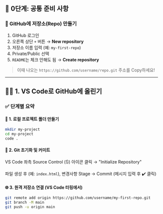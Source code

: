 ## 🧹 0단계: 공통 준비 사항

### 🔹 GitHub에 저장소(Repo) 만들기

1. GitHub 로그인
2. 오른쪽 상단 `+` 버튼 → **New repository**
3. 저장소 이름 입력 (예: `my-first-repo`)
4. Private/Public 선택
5. `README`는 체크 안해도 됨 → **Create repository**

> 이때 나오는 `https://github.com/username/repo.git` 주소를 Copy하세요!

---

## 🧑‍💻 1. **VS Code로 GitHub에 올린기**

### ✅ 단계별 요약

#### 📂 1. 로컬 프로젝트 폴더 만들기

```bash
mkdir my-project
cd my-project
code .
```

#### 🧱 2. Git 초기화 및 커미트

VS Code 좌측 Source Control (🔃) 아이콘 클릭 → "Initialize Repository"

파일 생성 후 (예: `index.html`), 변경사항 Stage → Commit (메시지 입력 후 ✔️ 클릭)

#### 🌐 3. 원격 저장소 연결 (VS Code 터링에서)

```bash
git remote add origin https://github.com/username/my-first-repo.git
git branch -M main
git push -u origin main
```

#### 🔐 4. GitHub 인증 (처음 한 번만)

- GitHub ID 입력
- 비밀번호 자리에 **Token 붙여넣기**

---

## 🧱 2. **Git Bash로 GitHub에 올린기**

### ✅ 단계별 요약

#### 📁 1. 폴더 및 Git 초기화

```bash
mkdir my-project
cd my-project
git init
```

#### 📄 2. 파일 만든 후 커미트

```bash
echo "# My First Git Project" > README.md
git add .
git commit -m "first commit"
```

#### 🔗 3. 원격 저장소 연결 및 푸시

```bash
git remote add origin https://github.com/username/my-first-repo.git
git branch -M main
git push -u origin main
```

#### 🔐 4. 인증 과정

- GitHub ID → Token 입력

✅ 이후는 `git add . → git commit -m "" → git push` 만 복쟬하면 됩니다!

---

## 🖥️ 3. **GitHub Desktop으로 올린기**

### ✅ 단계별 요약

#### 1️⃣ GitHub Desktop 설치 및 로그인

- [https://desktop.github.com](https://desktop.github.com) 에서 다운로드
- GitHub 계정 로그인

#### 2️⃣ 새 저장소 만들기

- **File > New Repository**
- 이름, 로컬 경로 지정 → Create Repository

#### 3️⃣ 파일 추가 및 Commit

- 로컬 폴더 열어서 파일 추가 (예: `index.html`)
- GitHub Desktop으로 돌아와서 변경사항 확인
- Commit 메시지 입력 후 → **Commit to main**

#### 4️⃣ GitHub 저장소에 Publish

- **Publish repository** 버튼 클릭
- Private/Public 선택 → Publish

→ 이제 GitHub.com에 가면 코드가 올린 것을 확인 가능!

---

## 💡 마무리 핀

| 상황                                | 최규 방법      |
| ----------------------------------- | -------------- |
| **GUI 선호 / 쉬운 사용**            | GitHub Desktop |
| **IDE에서 바로 사용 / 편리한 통합** | VS Code        |
| **명령어에 익시가하거나 학습 중**   | Git Bash       |
